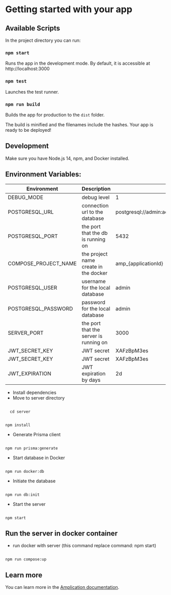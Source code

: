 # Getting started with your app

## Available Scripts

In the project directory you can run:

### `npm start`

Runs the app in the development mode.
By default, it is accessible at http://localhost:3000

### `npm test`

Launches the test runner.

### `npm run build`

Builds the app for production to the `dist` folder.

The build is minified and the filenames include the hashes.
Your app is ready to be deployed!

## Development

Make sure you have Node.js 14, npm, and Docker installed.

## Environment Variables:

| Environment          | Description                            | Value                                                       |
| -------------------- | -------------------------------------- | ----------------------------------------------------------- |
| DEBUG_MODE           | debug level                            | 1                                                           |
| POSTGRESQL_URL       | connection url to the database         | postgresql://admin:admin@localhost:5432/\${SERVICE_DB_NAME} |
| POSTGRESQL_PORT      | the port that the db is running on     | 5432                                                        |
| COMPOSE_PROJECT_NAME | the project name create in the docker  | amp\_{applicationId}                                        |
| POSTGRESQL_USER      | username for the local database        | admin                                                       |
| POSTGRESQL_PASSWORD  | password for the local database        | admin                                                       |
| SERVER_PORT          | the port that the server is running on | 3000                                                        |
| JWT_SECRET_KEY       | JWT secret                             | XAFzBpM3es                                                  |
| JWT_SECRET_KEY       | JWT secret                             | XAFzBpM3es                                                  |
| JWT_EXPIRATION       | JWT expiration by days                 | 2d                                                          |

- Install dependencies
- Move to server directory

```

  cd server

```

```

npm install

```

- Generate Prisma client

```

npm run prisma:generate

```

- Start database in Docker

```

npm run docker:db

```

- Initiate the database

```

npm run db:init

```

- Start the server

```

npm start

```

## Run the server in docker container 

- run docker with server (this command replace command: npm start)

```

npm run compose:up

```

## Learn more

You can learn more in the [Amplication documentation](https://docs.amplication.com/guides/getting-started).
